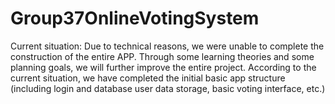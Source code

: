 # Group37OnlineVotingSystem
Current situation: Due to technical reasons, we were unable to complete the construction of the entire APP. Through some learning theories and some planning goals, we will further improve the entire project. According to the current situation, we have completed the initial basic app structure (including login and database user data storage, basic voting interface, etc.)
